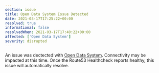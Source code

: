 ```yaml
---
section: issue
title: Open Data System Issue Detected
date: 2021-03-17T17:25:22+00:00
resolved: true
informational: false
resolvedWhen: 2021-03-17T17:40:22+00:00
affected: ['Open Data System']
severity: disrupted
---
```

An issue was dectected with [Open Data System](https://data.sba.gov).  Connectivity may be impacted at this time.  Once the Route53 Healthcheck reports healthy, this issue will automatically resolve.
